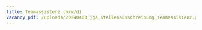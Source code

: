 ```yaml
---
title: Teamassistenz (m/w/d)
vacancy_pdf: /uploads/20240403_jga_stellenausschreibung_teamassistenz.pdf
---
```


